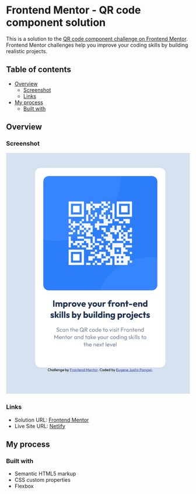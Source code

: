 # Frontend Mentor - QR code component solution

This is a solution to the [QR code component challenge on Frontend Mentor](https://www.frontendmentor.io/challenges/qr-code-component-iux_sIO_H). Frontend Mentor challenges help you improve your coding skills by building realistic projects. 

## Table of contents

- [Overview](#overview)
  - [Screenshot](#screenshot)
  - [Links](#links)
- [My process](#my-process)
  - [Built with](#built-with)

## Overview

### Screenshot

![QR-Code Screenshot](https://github.com/ejionaut/QR-Code-Component/blob/main/images/Screenshot%202022-08-02%20at%2009-35-35%20Frontend%20Mentor%20QR%20code%20component.png)

### Links

- Solution URL: [Frontend Mentor](https://www.frontendmentor.io/solutions/qrcodecomponent-2AWLcTvx41)
- Live Site URL: [Netlify](https://poetic-starship-c8b0b9.netlify.app/)

## My process

### Built with

- Semantic HTML5 markup
- CSS custom properties
- Flexbox

